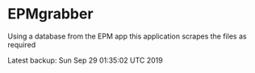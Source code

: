 # EPMgrabber
Using a database from the EPM app this application scrapes the files as required


Latest backup: Sun Sep 29 01:35:02 UTC 2019
